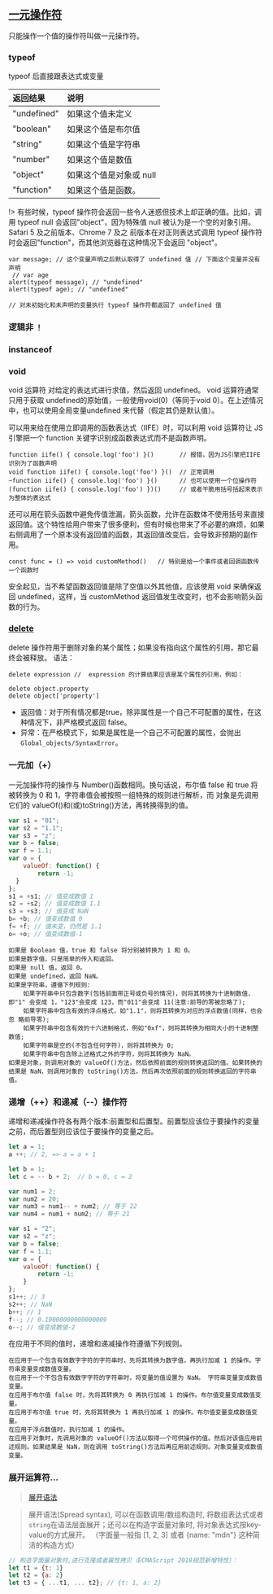 ## [一元操作符](https://developer.mozilla.org/zh-CN/docs/Web/JavaScript/Reference/Operators#%E4%B8%80%E5%85%83%E8%BF%90%E7%AE%97%E7%AC%A6)
只能操作一个值的操作符叫做一元操作符。

### typeof
typeof 后直接跟表达式或变量

|返回结果|说明|
|:------|:--|
|"undefined" |如果这个值未定义|
|"boolean" | 如果这个值是布尔值|
|"string" | 如果这个值是字符串|
|"number"| 如果这个值是数值|
|"object"| 如果这个值是对象或 null|
|"function"| 如果这个值是函数。|

!> 有些时候，typeof 操作符会返回一些令人迷惑但技术上却正确的值。比如，调用 typeof null 会返回"object"，因为特殊值 null 被认为是一个空的对象引用。Safari 5 及之前版本、Chrome 7 及之 前版本在对正则表达式调用 typeof 操作符时会返回"function"，而其他浏览器在这种情况下会返回 "object"。

```
var message; // 这个变量声明之后默认取得了 undefined 值 // 下面这个变量并没有声明
 // var age
alert(typeof message); // "undefined"
alert(typeof age); // "undefined"

// 对未初始化和未声明的变量执行 typeof 操作符都返回了 undefined 值
```

### 逻辑非 `！`

### instanceof

### void
void 运算符 对给定的表达式进行求值，然后返回 undefined。
void 运算符通常只用于获取 undefined的原始值，一般使用void(0)（等同于void 0）。在上述情况中，也可以使用全局变量undefined 来代替（假定其仍是默认值）。

可以用来给在使用立即调用的函数表达式（IIFE）时，可以利用 void 运算符让 JS 引擎把一个 function 关键字识别成函数表达式而不是函数声明。
```
function iife() { console.log('foo') }()       // 报错，因为JS引擎把IIFE识别为了函数声明
void function iife() { console.log('foo') }()  // 正常调用
~function iife() { console.log('foo') }()      // 也可以使用一个位操作符
(function iife() { console.log('foo') })()     // 或者干脆用括号括起来表示为整体的表达式
```
还可以用在箭头函数中避免传值泄漏，箭头函数，允许在函数体不使用括号来直接返回值。这个特性给用户带来了很多便利，但有时候也带来了不必要的麻烦，如果右侧调用了一个原本没有返回值的函数，其返回值改变后，会导致非预期的副作用。
```
const func = () => void customMethod()   // 特别是给一个事件或者回调函数传一个函数时
```
安全起见，当不希望函数返回值是除了空值以外其他值，应该使用 void 来确保返回 undefined，这样，当 customMethod 返回值发生改变时，也不会影响箭头函数的行为。

### [delete](https://developer.mozilla.org/zh-CN/docs/Web/JavaScript/Reference/Operators/delete)
 delete 操作符用于删除对象的某个属性；如果没有指向这个属性的引用，那它最终会被释放。
 语法：
```
delete expression //  expression 的计算结果应该是某个属性的引用，例如：

delete object.property
delete object['property']
```

- 返回值：对于所有情况都是true，除非属性是一个自己不可配置的属性，在这种情况下，非严格模式返回 false。
- 异常：在严格模式下，如果是属性是一个自己不可配置的属性，会抛出`Global_objects/SyntaxError`。

### 一元加（+）

一元加操作符的操作与 Number()函数相同。换句话说，布尔值 false 和 true 将被转换为 0 和 1，字符串值会被按照一组特殊的规则进行解析，而 对象是先调用它们的 valueOf()和(或)toString()方法，再转换得到的值。

```js
var s1 = "01";
var s2 = "1.1";
var s3 = "z";
var b = false;
var f = 1.1;
var o = {
    valueOf: function() {
        return -1;
  }
};
s1 = +s1; // 值变成数值 1
s2 = +s2; // 值变成数值 1.1
s3 = +s3; // 值变成 NaN
b= +b; // 值变成数值 0
f= +f; // 值未变，仍然是 1.1
o= +o; // 值变成数值-1
```

```
如果是 Boolean 值，true 和 false 将分别被转换为 1 和 0。
如果是数字值，只是简单的传入和返回。
如果是 null 值，返回 0。
如果是 undefined，返回 NaN。
如果是字符串，遵循下列规则:
    如果字符串中只包含数字(包括前面带正号或负号的情况)，则将其转换为十进制数值，即"1" 会变成 1，"123"会变成 123，而"011"会变成 11(注意:前导的零被忽略了);
    如果字符串中包含有效的浮点格式，如"1.1"，则将其转换为对应的浮点数值(同样，也会忽 略前导零);
    如果字符串中包含有效的十六进制格式，例如"0xf"，则将其转换为相同大小的十进制整 数值;
    如果字符串是空的(不包含任何字符)，则将其转换为 0;
    如果字符串中包含除上述格式之外的字符，则将其转换为 NaN。
如果是对象，则调用对象的 valueOf()方法，然后依照前面的规则转换返回的值。如果转换的结果是 NaN，则调用对象的 toString()方法，然后再次依照前面的规则转换返回的字符串值。
```

### 递增（++）和递减（--）操作符
递增和递减操作符各有两个版本:前置型和后置型。前置型应该位于要操作的变量之前，而后置型则应该位于要操作的变量之后。

```js
let a = 1;
a ++; // 2, => a = a + 1

let b = 1;
let c = -- b + 2;  // b = 0, c = 2

var num1 = 2;
var num2 = 20;
var num3 = num1-- + num2; // 等于 22
var num4 = num1 + num2; // 等于 21

var s1 = "2";
var s2 = "z";
var b = false;
var f = 1.1;
var o = {
    valueOf: function() {
        return -1;
    }
};
s1++; // 3
s2++; // NaN
b++; // 1
f--; // 0.10000000000000009
o--; // 值变成数值-2
```
在应用于不同的值时，递增和递减操作符遵循下列规则。
```
在应用于一个包含有效数字字符的字符串时，先将其转换为数字值，再执行加减 1 的操作。字 符串变量变成数值变量。
在应用于一个不包含有效数字字符的字符串时，将变量的值设置为 NaN。 字符串变量变成数值变量。
在应用于布尔值 false 时，先将其转换为 0 再执行加减 1 的操作。布尔值变量变成数值变量。
在应用于布尔值 true 时，先将其转换为 1 再执行加减 1 的操作。布尔值变量变成数值变量。
在应用于浮点数值时，执行加减 1 的操作。
在应用于对象时，先调用对象的 valueOf()方法以取得一个可供操作的值。然后对该值应用前述规则。如果结果是 NaN，则在调用 toString()方法后再应用前述规则。对象变量变成数值变量。
```

### 展开运算符...
> [展开语法](https://developer.mozilla.org/zh-CN/docs/Web/JavaScript/Reference/Operators/Spread_syntax)

> 展开语法(Spread syntax), 可以在函数调用/数组构造时, 将数组表达式或者`string`在语法层面展开；还可以在构造字面量对象时, 将对象表达式按key-value的方式展开。
（字面量一般指 [1, 2, 3] 或者 {name: "mdn"} 这种简洁的构造方式）

```js
// 构造字面量对象时,进行克隆或者属性拷贝（ECMAScript 2018规范新增特性）：
let t1 = {t: 1}
let t2 = {a: 2}
let t3 = { ...t1, ... t2}; // {t: 1, a: 2}
```

